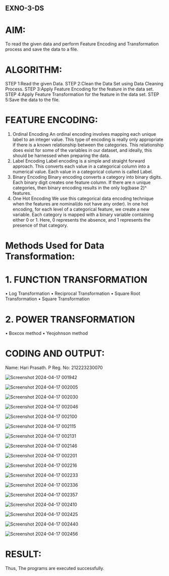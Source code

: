 ## EXNO-3-DS

# AIM:
To read the given data and perform Feature Encoding and Transformation process and save the data to a file.

# ALGORITHM:
STEP 1:Read the given Data.
STEP 2:Clean the Data Set using Data Cleaning Process.
STEP 3:Apply Feature Encoding for the feature in the data set.
STEP 4:Apply Feature Transformation for the feature in the data set.
STEP 5:Save the data to the file.

# FEATURE ENCODING:
1. Ordinal Encoding
An ordinal encoding involves mapping each unique label to an integer value. This type of encoding is really only appropriate if there is a known relationship between the categories. This relationship does exist for some of the variables in our dataset, and ideally, this should be harnessed when preparing the data.
2. Label Encoding
Label encoding is a simple and straight forward approach. This converts each value in a categorical column into a numerical value. Each value in a categorical column is called Label.
3. Binary Encoding
Binary encoding converts a category into binary digits. Each binary digit creates one feature column. If there are n unique categories, then binary encoding results in the only log(base 2)ⁿ features.
4. One Hot Encoding
We use this categorical data encoding technique when the features are nominal(do not have any order). In one hot encoding, for each level of a categorical feature, we create a new variable. Each category is mapped with a binary variable containing either 0 or 1. Here, 0 represents the absence, and 1 represents the presence of that category.

# Methods Used for Data Transformation:
  # 1. FUNCTION TRANSFORMATION
• Log Transformation
• Reciprocal Transformation
• Square Root Transformation
• Square Transformation
  # 2. POWER TRANSFORMATION
• Boxcox method
• Yeojohnson method

# CODING AND OUTPUT:

Name: Hari Prasath. P
Reg. No: 212223230070

![Screenshot 2024-04-17 001942](https://github.com/Hari-Prasath-P-08/EXNO-3-DS/assets/139455593/64dc1d7f-02ec-4b57-9da4-06e8f5319f11)

![Screenshot 2024-04-17 002005](https://github.com/Hari-Prasath-P-08/EXNO-3-DS/assets/139455593/d4a05daa-8cf3-4a4d-9d0e-9a7789a71328)

![Screenshot 2024-04-17 002030](https://github.com/Hari-Prasath-P-08/EXNO-3-DS/assets/139455593/5e7e714f-0737-4f62-948b-768f14e8d943)

![Screenshot 2024-04-17 002046](https://github.com/Hari-Prasath-P-08/EXNO-3-DS/assets/139455593/3f0dbae3-6edd-47e9-a1aa-5ca6a380a2f5)

![Screenshot 2024-04-17 002100](https://github.com/Hari-Prasath-P-08/EXNO-3-DS/assets/139455593/461d9285-a3a1-42a6-b301-3f28a2bd2c7a)

![Screenshot 2024-04-17 002115](https://github.com/Hari-Prasath-P-08/EXNO-3-DS/assets/139455593/cfaa70cc-aa70-49f3-8f22-9b1f1d1d8e2d)

![Screenshot 2024-04-17 002131](https://github.com/Hari-Prasath-P-08/EXNO-3-DS/assets/139455593/119803fe-4dcb-4d4b-bf6c-2698dcbc0489)

![Screenshot 2024-04-17 002146](https://github.com/Hari-Prasath-P-08/EXNO-3-DS/assets/139455593/2bf686d1-5f6a-4001-a3ba-b551412ba37b)

![Screenshot 2024-04-17 002201](https://github.com/Hari-Prasath-P-08/EXNO-3-DS/assets/139455593/cf4b099c-24b2-4b0a-859d-5ff33d368b35)

![Screenshot 2024-04-17 002216](https://github.com/Hari-Prasath-P-08/EXNO-3-DS/assets/139455593/e92b7699-bd7d-4920-80d0-57b65b22e93a)

![Screenshot 2024-04-17 002233](https://github.com/Hari-Prasath-P-08/EXNO-3-DS/assets/139455593/7229a2f1-1fe7-4d55-8c0e-cde5a3e111dd)

![Screenshot 2024-04-17 002336](https://github.com/Hari-Prasath-P-08/EXNO-3-DS/assets/139455593/ea93805c-653b-4c05-acf1-79750c9c9940)

![Screenshot 2024-04-17 002357](https://github.com/Hari-Prasath-P-08/EXNO-3-DS/assets/139455593/799e51f2-31ea-4231-b9a6-ad3b338b273b)

![Screenshot 2024-04-17 002410](https://github.com/Hari-Prasath-P-08/EXNO-3-DS/assets/139455593/ff53f15d-75fd-4107-b626-17917167b693)

![Screenshot 2024-04-17 002425](https://github.com/Hari-Prasath-P-08/EXNO-3-DS/assets/139455593/e1559590-4b6e-4676-a75f-cb8fd3707171)

![Screenshot 2024-04-17 002440](https://github.com/Hari-Prasath-P-08/EXNO-3-DS/assets/139455593/14b3944a-7dc4-4ade-bf2c-f0c11e945c1b)

![Screenshot 2024-04-17 002456](https://github.com/Hari-Prasath-P-08/EXNO-3-DS/assets/139455593/efb7c7c4-c9ca-42af-9d96-9d3262b8706d)

# RESULT:

Thus, The programs are executed successfully.
